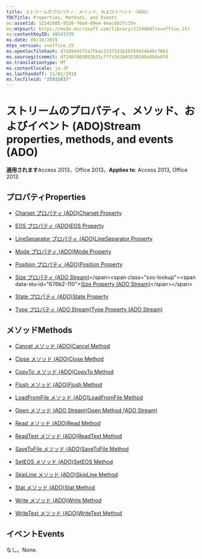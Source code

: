 ```yaml
---
title: ストリームのプロパティ、メソッド、およびイベント (ADO)
TOCTitle: Properties, Methods, and Events
ms:assetid: 12542605-9520-f0a9-09e4-9eac6b37c35e
ms:mtpsurl: https://msdn.microsoft.com/library/JJ248897(v=office.15)
ms:contentKeyID: 48543339
ms.date: 09/18/2015
mtps_version: v=office.15
ms.openlocfilehash: d710944375a7fbac22371d1b18f69424b4bcf061
ms.sourcegitcommit: d7248f803002b31cf7fc561b03530199a9b0a8fd
ms.translationtype: MT
ms.contentlocale: ja-JP
ms.lasthandoff: 11/02/2018
ms.locfileid: "25931037"
---
```

# <a name="stream-properties-methods-and-events-ado"></a><span data-ttu-id="676b2-102">ストリームのプロパティ、メソッド、およびイベント (ADO)</span><span class="sxs-lookup"><span data-stu-id="676b2-102">Stream properties, methods, and events (ADO)</span></span>


<span data-ttu-id="676b2-103">**適用されます**Access 2013、Office 2013。</span><span class="sxs-lookup"><span data-stu-id="676b2-103">**Applies to**: Access 2013, Office 2013</span></span>

## <a name="properties"></a><span data-ttu-id="676b2-104">プロパティ</span><span class="sxs-lookup"><span data-stu-id="676b2-104">Properties</span></span>

- [<span data-ttu-id="676b2-105">Charset プロパティ (ADO)</span><span class="sxs-lookup"><span data-stu-id="676b2-105">Charset Property</span></span>](charset-property-ado.md)

- [<span data-ttu-id="676b2-106">EOS プロパティ (ADO)</span><span class="sxs-lookup"><span data-stu-id="676b2-106">EOS Property</span></span>](eos-property-ado.md)

- [<span data-ttu-id="676b2-107">LineSeparator プロパティ (ADO)</span><span class="sxs-lookup"><span data-stu-id="676b2-107">LineSeparator Property</span></span>](lineseparator-property-ado.md)

- [<span data-ttu-id="676b2-108">Mode プロパティ (ADO)</span><span class="sxs-lookup"><span data-stu-id="676b2-108">Mode Property</span></span>](mode-property-ado.md)

- [<span data-ttu-id="676b2-109">Position プロパティ (ADO)</span><span class="sxs-lookup"><span data-stu-id="676b2-109">Position Property</span></span>](position-property-ado.md)

- <span data-ttu-id="676b2-110">[Size プロパティ (ADO Stream)](https://msdn.microsoft.com/library/jj250128\(v=office.15\))</span><span class="sxs-lookup"><span data-stu-id="676b2-110">[Size Property (ADO Stream)](https://msdn.microsoft.com/library/jj250128\(v=office.15\))</span></span>

- [<span data-ttu-id="676b2-111">State プロパティ (ADO)</span><span class="sxs-lookup"><span data-stu-id="676b2-111">State Property</span></span>](state-property-ado.md)

- [<span data-ttu-id="676b2-112">Type プロパティ (ADO Stream)</span><span class="sxs-lookup"><span data-stu-id="676b2-112">Type Property (ADO Stream)</span></span>](type-property-ado-stream.md)

## <a name="methods"></a><span data-ttu-id="676b2-113">メソッド</span><span class="sxs-lookup"><span data-stu-id="676b2-113">Methods</span></span>

- [<span data-ttu-id="676b2-114">Cancel メソッド (ADO)</span><span class="sxs-lookup"><span data-stu-id="676b2-114">Cancel Method</span></span>](cancel-method-ado.md)

- [<span data-ttu-id="676b2-115">Close メソッド (ADO)</span><span class="sxs-lookup"><span data-stu-id="676b2-115">Close Method</span></span>](close-method-ado.md)

- [<span data-ttu-id="676b2-116">CopyTo メソッド (ADO)</span><span class="sxs-lookup"><span data-stu-id="676b2-116">CopyTo Method</span></span>](copyto-method-ado.md)

- [<span data-ttu-id="676b2-117">Flush メソッド (ADO)</span><span class="sxs-lookup"><span data-stu-id="676b2-117">Flush Method</span></span>](flush-method-ado.md)

- [<span data-ttu-id="676b2-118">LoadFromFile メソッド (ADO)</span><span class="sxs-lookup"><span data-stu-id="676b2-118">LoadFromFile Method</span></span>](loadfromfile-method-ado.md)

- [<span data-ttu-id="676b2-119">Open メソッド (ADO Stream)</span><span class="sxs-lookup"><span data-stu-id="676b2-119">Open Method (ADO Stream)</span></span>](open-method-ado-stream.md)

- [<span data-ttu-id="676b2-120">Read メソッド (ADO)</span><span class="sxs-lookup"><span data-stu-id="676b2-120">Read Method</span></span>](read-method-ado.md)

- [<span data-ttu-id="676b2-121">ReadText メソッド (ADO)</span><span class="sxs-lookup"><span data-stu-id="676b2-121">ReadText Method</span></span>](readtext-method-ado.md)

- [<span data-ttu-id="676b2-122">SaveToFile メソッド (ADO)</span><span class="sxs-lookup"><span data-stu-id="676b2-122">SaveToFile Method</span></span>](savetofile-method-ado.md)

- [<span data-ttu-id="676b2-123">SetEOS メソッド (ADO)</span><span class="sxs-lookup"><span data-stu-id="676b2-123">SetEOS Method</span></span>](seteos-method-ado.md)

- [<span data-ttu-id="676b2-124">SkipLine メソッド (ADO)</span><span class="sxs-lookup"><span data-stu-id="676b2-124">SkipLine Method</span></span>](skipline-method-ado.md)

- [<span data-ttu-id="676b2-125">Stat メソッド (ADO)</span><span class="sxs-lookup"><span data-stu-id="676b2-125">Stat Method</span></span>](stat-method-ado.md)

- [<span data-ttu-id="676b2-126">Write メソッド (ADO)</span><span class="sxs-lookup"><span data-stu-id="676b2-126">Write Method</span></span>](write-method-ado.md)

- [<span data-ttu-id="676b2-127">WriteText メソッド (ADO)</span><span class="sxs-lookup"><span data-stu-id="676b2-127">WriteText Method</span></span>](writetext-method-ado.md)

## <a name="events"></a><span data-ttu-id="676b2-128">イベント</span><span class="sxs-lookup"><span data-stu-id="676b2-128">Events</span></span>

<span data-ttu-id="676b2-129">なし。</span><span class="sxs-lookup"><span data-stu-id="676b2-129">None.</span></span>

